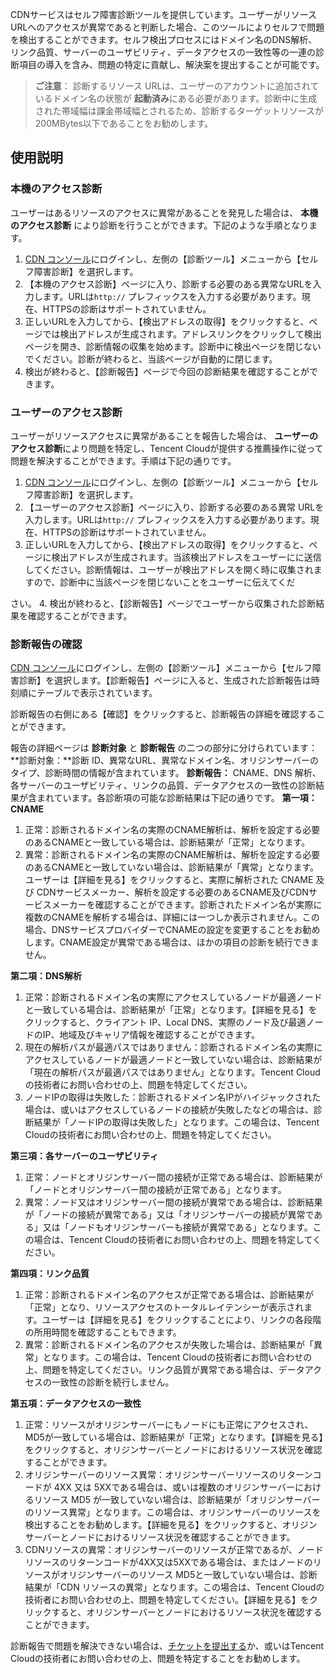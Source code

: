 CDNサービスはセルフ障害診断ツールを提供しています。ユーザーがリソースURLへのアクセスが異常であると判断した場合、このツールによりセルフで問題を検出することができます。セルフ検出プロセスにはドメイン名のDNS解析、リンク品質、サーバーのユーザビリティ、データアクセスの一致性等の一連の診断項目の導入を含み、問題の特定に貢献し、解決案を提出することが可能です。

> **ご注意**：
> 診断するリソース URLは、ユーザーのアカウントに追加されているドメイン名の状態が **起動済み**にある必要があります。診断中に生成された帯域幅は課金帯域幅とされるため、診断するターゲットリソースが200MBytes以下であることをお勧めします。

## 使用説明
### 本機のアクセス診断
ユーザーはあるリソースのアクセスに異常があることを発見した場合は、 **本機のアクセス診断** により診断を行うことができます。下記のような手順となります。
1.  [CDN コンソール](https://console.cloud.tencent.com/cdn)にログインし、左側の【診断ツール】メニューから【セルフ障害診断】を選択します。
2. 【本機のアクセス診断】ページに入り、診断する必要のある異常なURLを入力します。URLは```http://``` プレフィックスを入力する必要があります。現在、HTTPSの診断はサポートされていません。
3. 正しいURLを入力してから、【検出アドレスの取得】をクリックすると、ページでは検出アドレスが生成されます。アドレスリンクをクリックして検出ページを開き、診断情報の収集を始めます。診断中に検出ページを閉じないでください。診断が終わると、当該ページが自動的に閉じます。
4. 検出が終わると、【診断報告】ページで今回の診断結果を確認することができます。

### ユーザーのアクセス診断 
ユーザーがリソースアクセスに異常があることを報告した場合は、 **ユーザーのアクセス診断**により問題を特定し、Tencent Cloudが提供する推薦操作に従って問題を解決することができます。手順は下記の通りです。
1.  [CDN コンソール](https://console.cloud.tencent.com/cdn)にログインし、左側の【診断ツール】メニューから【セルフ障害診断】を選択します。
2. 【ユーザーのアクセス診断】ページに入り、診断する必要のある異常 URLを入力します。URLは```http://``` プレフィックスを入力する必要があります。現在、HTTPSの診断はサポートされていません。
3. 正しいURLを入力してから、【検出アドレスの取得】をクリックすると、ページに検出アドレスが生成されます。当該検出アドレスをユーザーにに送信してください。診断情報は、ユーザーが検出アドレスを開く時に収集されますので、診断中に当該ページを閉じないことをユーザーに伝えてくだ


さい。
4. 検出が終わると、【診断報告】ページでユーザーから収集された診断結果を確認することができます。

### 診断報告の確認
 [CDN コンソール](https://console.cloud.tencent.com/cdn)にログインし、左側の【診断ツール】メニューから【セルフ障害診断】を選択します。【診断報告】ページに入ると、生成された診断報告は時刻順にテーブルで表示されています。

診断報告の右側にある【確認】をクリックすると、診断報告の詳細を確認することができます。 

報告の詳細ページは **診断対象** と **診断報告** の二つの部分に分けられています：
**診断対象：**診断 ID、異常なURL、異常なドメイン名、オリジンサーバーのタイプ、診断時間の情報が含まれています。
**診断報告：** CNAME、DNS 解析、各サーバーのユーザビリティ、リンクの品質、データアクセスの一致性の診断結果が含まれています。各診断項の可能な診断結果は下記の通りです。
**第一項：CNAME**

1. 正常：診断されるドメイン名の実際のCNAME解析は、解析を設定する必要のあるCNAMEと一致している場合は、診断結果が「正常」となります。
2. 異常：診断されるドメイン名の実際のCNAME解析は、解析を設定する必要のあるCNAMEと一致していない場合は、診断結果が「異常」となります。ユーザーは【詳細を見る】をクリックすると、実際に解析された CNAME 及び CDNサービスメーカー、解析を設定する必要のあるCNAME及びCDNサービスメーカーを確認することができます。診断されたドメイン名が実際に複数のCNAMEを解析する場合は、詳細には一つしか表示されません。この場合、DNSサービスプロバイダーでCNAMEの設定を変更することをお勧めします。CNAME設定が異常である場合は、ほかの項目の診断を続行できません。

**第二項：DNS解析**
1. 正常：診断されるドメイン名の実際にアクセスしているノードが最適ノードと一致している場合は、診断結果が「正常」となります。【詳細を見る】をクリックすると、クライアント IP、Local DNS、実際のノード及び最適ノードのIP、地域及びキャリア情報を確認することができます。
2. 現在の解析パスが最適パスではありません：診断されるドメイン名の実際にアクセスしているノードが最適ノードと一致していない場合は、診断結果が「現在の解析パスが最適パスではありません」となります。Tencent Cloudの技術者にお問い合わせの上、問題を特定してください。
3. ノードIPの取得は失敗した：診断されるドメイン名IPがハイジャックされた場合は、或いはアクセスしているノードの接続が失敗したなどの場合は、診断結果が「ノードIPの取得は失敗した」となります。この場合は、Tencent Cloudの技術者にお問い合わせの上、問題を特定してください。

**第三項：各サーバーのユーザビリティ**
1. 正常：ノードとオリジンサーバー間の接続が正常である場合は、診断結果が「ノードとオリジンサーバー間の接続が正常である」となります。
2. 異常：ノード又はオリジンサーバー間の接続が異常である場合は、診断結果が「ノードの接続が異常である」又は「オリジンサーバーの接続が異常である」又は「ノードもオリジンサーバーも接続が異常である」となります。この場合は、Tencent Cloudの技術者にお問い合わせの上、問題を特定してください。

**第四項：リンク品質**
1. 正常：診断されるドメイン名のアクセスが正常である場合は、診断結果が「正常」となり、リソースアクセスのトータルレイテンシーが表示されます。ユーザーは【詳細を見る】をクリックすることにより、リンクの各段階の所用時間を確認することもできます。
2. 異常：診断されるドメイン名のアクセスが失敗した場合は、診断結果が「異常」となります。この場合は、Tencent Cloudの技術者にお問い合わせの上、問題を特定してください。リンク品質が異常である場合は、データアクセスの一致性の診断を続行しません。

**第五項：データアクセスの一致性**
1. 正常：リソースがオリジンサーバーにもノードにも正常にアクセスされ、MD5が一致している場合は、診断結果が「正常」となります。【詳細を見る】をクリックすると、オリジンサーバーとノードにおけるリソース状況を確認することができます。
2. オリジンサーバーのリソース異常：オリジンサーバーリソースのリターンコードが 4XX 又は 5XXである場合は、或いは複数のオリジンサーバーにおけるリソース MD5 が一致していない場合は、診断結果が「オリジンサーバーのリソース異常」となります。この場合は、オリジンサーバーのリソースを検出することをお勧めします。【詳細を見る】をクリックすると、オリジンサーバーとノードにおけるリソース状況を確認することができます。
3. CDNリソースの異常：オリジンサーバーのリソースが正常であるが、ノードリソースのリターンコードが4XX又は5XXである場合は、またはノードのリソースがオリジンサーバーのリソース MD5と一致していない場合は、診断結果が「CDN リソースの異常」となります。この場合は、Tencent Cloudの技術者にお問い合わせの上、問題を特定してください。【詳細を見る】をクリックすると、オリジンサーバーとノードにおけるリソース状況を確認することができます。

診断報告で問題を解決できない場合は、[チケットを提出する](https://console.cloud.tencent.com/workorder/category)か、或いはTencent Cloudの技術者にお問い合わせの上、問題を特定することをお勧めします。
